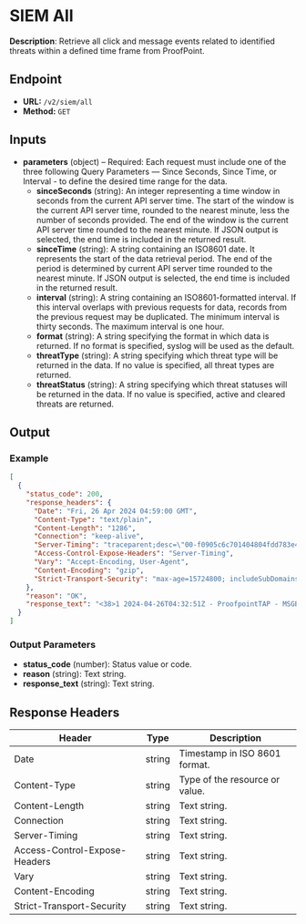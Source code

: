 # SIEM All

**Description**: Retrieve all click and message events related to identified threats within a defined time frame from ProofPoint.

## Endpoint

- **URL:** `/v2/siem/all`
- **Method:** `GET`
## Inputs

- **parameters** (object) – Required: Each request must include one of the three following Query Parameters — Since Seconds, Since Time, or Interval - to define the desired time range for the data.
  - **sinceSeconds** (string): An integer representing a time window in seconds from the current API server time. The start of the window is the current API server time, rounded to the nearest minute, less the number of seconds provided. The end of the window is the current API server time rounded to the nearest minute. If JSON output is selected, the end time is included in the returned result.
  - **sinceTime** (string): A string containing an ISO8601 date. It represents the start of the data retrieval period. The end of the period is determined by current API server time rounded to the nearest minute. If JSON output is selected, the end time is included in the returned result.
  - **interval** (string): A string containing an ISO8601-formatted interval. If this interval overlaps with previous requests for data, records from the previous request may be duplicated. The minimum interval is thirty seconds. The maximum interval is one hour.
  - **format** (string): A string specifying the format in which data is returned. If no format is specified, syslog will be used as the default.
  - **threatType** (string): A string specifying which threat type will be returned in the data. If no value is specified, all threat types are returned.
  - **threatStatus** (string): A string specifying which threat statuses will be returned in the data. If no value is specified, active and cleared threats are returned.
## Output

### Example

```json
[
  {
    "status_code": 200,
    "response_headers": {
      "Date": "Fri, 26 Apr 2024 04:59:00 GMT",
      "Content-Type": "text/plain",
      "Content-Length": "1286",
      "Connection": "keep-alive",
      "Server-Timing": "traceparent;desc=\"00-f0905c6c701404804fdd783e49829bd3-504a48747fd43b4f-01\"",
      "Access-Control-Expose-Headers": "Server-Timing",
      "Vary": "Accept-Encoding, User-Agent",
      "Content-Encoding": "gzip",
      "Strict-Transport-Security": "max-age=15724800; includeSubDomains"
    },
    "reason": "OK",
    "response_text": "<38>1 2024-04-26T04:32:51Z - ProofpointTAP - MSGBLK [tapmsg@21139 messageTime=\"2024-04-26T04:32:51Z\" messageID=\"<8432089.84320@35510.com>\" recipient=\"bcard@vogon.science\" sender=\"jenny@gsd.com\" senderIP=\"208.86.203.10\" phishScore=\"0\" spamScore=\"100\" QID=\"3xqy7dgckq-1\" GUID=\"ifEhDXZDsi_ji0f5Vksic8uA2vVGCYcU\" threatsInfoMap=\"[{\\\"threatID\\\":\\\"41e187191625d749b89a11bc04fc0b2a3b9bd638035d05b39365c47ab36d1898\\\",\\\"threatStatus\\\":\\\"active\\\",\\\"classification\\\":\\\"malware\\\",\\\"threatUrl\\\":\\\"https://threatinsight.proofpoint.com/e65934ff-e650-9cbe-56b5-e9cf2cc5ac2e/threat/email/41e187191625d749b89a11bc04fc0b2a3b9bd638035d05b39365c47ab36d1898\\\",\\\"threatTime\\\":\\\"2024-04-26T04:25:31.000Z\\\",\\\"threat\\\":\\\"41e187191625d749b89a11bc04fc0b2a3b9bd638035d05b39365c47ab36d1898\\\",\\\"campaignID\\\":null,\\\"threatType\\\":\\\"attachment\\\"},{\\\"threatID\\\":\\\"d212718eb644c7803f73dc13b55536e84263a3f959219bd067dc4092a2095b15\\\",\\\"threatStatus\\\":\\\"active\\\",\\\"classification\\\":\\\"malware\\\",\\\"threatUrl\\\":\\\"https://threatinsight.proofpoint.com/e65934ff-e650-9cbe-56b5-e9cf2cc5ac2e/threat/email/d212718eb644c7803f73dc13b55536e84263a3f959219bd067dc4092a2095b15\\\",\\\"threatTime\\\":\\\"2024-04-26T04:16:32.000Z\\\",\\\"threat\\\":\\\"d212718eb644c7803f73dc13b55536e84263a3f959219bd067dc4092a2095b15\\\",\\\"campaignID\\\":null,\\\"threatType\\\":\\\"attachment\\\"}\\]\" malwareScore=\"100\" impostorScore=\"0.0\" cluster=\"proofpointdemo_cloudadminuidemo_hosted\" subject=\"Your Document\" quarantineFolder=\"Attachment Defense\" quarantineRule=\"threat\" policyRoutes=\"default_inbound\" modulesRun=\"av,spf,sandbox,spam,dmarc,urldefense,pdr\" messageSize=\"142082\" headerFrom=\"Jenny Green <Jenny@gsd.com>\" headerReplyTo=\"null\" fromAddress=\"jenny@gsd.com\" toAddresses=\"bcard@vogon.science\" ccAddresses=\"null\" replyToAddress=\"null\" xmailer=\"null\" completelyRewritten=\"false\" messageParts=\"[{\\\"disposition\\\":\\\"attached\\\",\\\"sha256\\\":\\\"41e187191625d749b89a11bc04fc0b2a3b9bd638035d05b39365c47ab36d1898\\\",\\\"md5\\\":\\\"6fd558cf3add096970e15d1e62ca1957\\\",\\\"filename\\\":\\\"document.doc.scr\\\",\\\"sandboxStatus\\\":\\\"THREAT\\\",\\\"oContentType\\\":\\\"application/octet-stream\\\",\\\"contentType\\\":\\\"application/octet-stream\\\"},{\\\"disposition\\\":\\\"inline\\\",\\\"sha256\\\":\\\"23929d744e8c9c9612eafe332be4abd38a5946a8f7d372545685a9e30070dff4\\\",\\\"md5\\\":\\\"5f08cb91482af70246874e8e43e66821\\\",\\\"filename\\\":\\\"text.txt\\\",\\\"sandboxStatus\\\":\\\"NOT_SUPPORTED\\\",\\\"oContentType\\\":\\\"text/plain\\\",\\\"contentType\\\":\\\"text/plain\\\"},{\\\"disposition\\\":\\\"attached\\\",\\\"sha256\\\":\\\"d212718eb644c7803f73dc13b55536e84263a3f959219bd067dc4092a2095b15\\\",\\\"md5\\\":\\\"6dfd06fe70cb840c97edb292ac4272ca\\\",\\\"filename\\\":\\\"document.zip\\\",\\\"sandboxStatus\\\":\\\"THREAT\\\",\\\"oContentType\\\":\\\"application/zip\\\",\\\"contentType\\\":\\\"application/zip\\\"}\\]\"]\n<38>1 2024-04-26T04:33:27Z - ProofpointTAP - MSGBLK [tapmsg@21139 messageTime=\"2024-04-26T04:33:27Z\" messageID=\"<6126050.61260@60895.com>\" recipient=\"ahaynie@vogon.science\" sender=\"jenny@gsd.com\" senderIP=\"208.86.203.10\" phishScore=\"0\" spamScore=\"100\" QID=\"3xqy7dgckv-1\" GUID=\"xiKKTh8uZYXY0rQwOb5EbO5a7zws2skf\" threatsInfoMap=\"[{\\\"threatID\\\":\\\"41e187191625d749b89a11bc04fc0b2a3b9bd638035d05b39365c47ab36d1898\\\",\\\"threatStatus\\\":\\\"active\\\",\\\"classification\\\":\\\"malware\\\",\\\"threatUrl\\\":\\\"https://threatinsight.proofpoint.com/e65934ff-e650-9cbe-56b5-e9cf2cc5ac2e/threat/email/41e187191625d749b89a11bc04fc0b2a3b9bd638035d05b39365c47ab36d1898\\\",\\\"threatTime\\\":\\\"2024-04-26T04:25:31.000Z\\\",\\\"threat\\\":\\\"41e187191625d749b89a11bc04fc0b2a3b9bd638035d05b39365c47ab36d1898\\\",\\\"campaignID\\\":null,\\\"threatType\\\":\\\"attachment\\\"},{\\\"threatID\\\":\\\"d212718eb644c7803f73dc13b55536e84263a3f959219bd067dc4092a2095b15\\\",\\\"threatStatus\\\":\\\"active\\\",\\\"classification\\\":\\\"malware\\\",\\\"threatUrl\\\":\\\"https://threatinsight.proofpoint.com/e65934ff-e650-9cbe-56b5-e9cf2cc5ac2e/threat/email/d212718eb644c7803f73dc13b55536e84263a3f959219bd067dc4092a2095b15\\\",\\\"threatTime\\\":\\\"2024-04-26T04:16:32.000Z\\\",\\\"threat\\\":\\\"d212718eb644c7803f73dc13b55536e84263a3f959219bd067dc4092a2095b15\\\",\\\"campaignID\\\":null,\\\"threatType\\\":\\\"attachment\\\"}\\]\" malwareScore=\"100\" impostorScore=\"0.0\" cluster=\"proofpointdemo_cloudadminuidemo_hosted\" subject=\"Your Document\" quarantineFolder=\"Attachment Defense\" quarantineRule=\"threat\" policyRoutes=\"default_inbound\" modulesRun=\"av,spf,sandbox,spam,dmarc,urldefense,pdr\" messageSize=\"142084\" headerFrom=\"Jenny Green <Jenny@gsd.com>\" headerReplyTo=\"null\" fromAddress=\"jenny@gsd.com\" toAddresses=\"ahaynie@vogon.science\" ccAddresses=\"null\" replyToAddress=\"null\" xmailer=\"null\" completelyRewritten=\"false\" messageParts=\"[{\\\"disposition\\\":\\\"attached\\\",\\\"sha256\\\":\\\"41e187191625d749b89a11bc04fc0b2a3b9bd638035d05b39365c47ab36d1898\\\",\\\"md5\\\":\\\"6fd558cf3add096970e15d1e62ca1957\\\",\\\"filename\\\":\\\"document.doc.scr\\\",\\\"sandboxStatus\\\":\\\"THREAT\\\",\\\"oContentType\\\":\\\"application/octet-stream\\\",\\\"contentType\\\":\\\"application/octet-stream\\\"},{\\\"disposition\\\":\\\"inline\\\",\\\"sha256\\\":\\\"23929d744e8c9c9612eafe332be4abd38a5946a8f7d372545685a9e30070dff4\\\",\\\"md5\\\":\\\"5f08cb91482af70246874e8e43e66821\\\",\\\"filename\\\":\\\"text.txt\\\",\\\"sandboxStatus\\\":\\\"NOT_SUPPORTED\\\",\\\"oContentType\\\":\\\"text/plain\\\",\\\"contentType\\\":\\\"text/plain\\\"},{\\\"disposition\\\":\\\"attached\\\",\\\"sha256\\\":\\\"d212718eb644c7803f73dc13b55536e84263a3f959219bd067dc4092a2095b15\\\",\\\"md5\\\":\\\"6dfd06fe70cb840c97edb292ac4272ca\\\",\\\"filename\\\":\\\"document.zip\\\",\\\"sandboxStatus\\\":\\\"THREAT\\\",\\\"oContentType\\\":\\\"application/zip\\\",\\\"contentType\\\":\\\"application/zip\\\"}\\]\"]\n<38>1 2024-04-26T04:34:24Z - ProofpointTAP - MSGBLK [tapmsg@21139 messageTime=\"2024-04-26T04:34:24Z\" messageID=\"<2547182.25471@11741.com>\" recipient=\"lrogers@vogon.science\" sender=\"jenny@gsd.com\" senderIP=\"208.86.203.10\" phishScore=\"0\" spamScore=\"100\" QID=\"3xqy7dgcmu-1\" GUID=\"nLbF1JJDaMkAfo9oQXEnDKMBL-F6HI4o\" threatsInfoMap=\"[{\\\"threatID\\\":\\\"41e187191625d749b89a11bc04fc0b2a3b9bd638035d05b39365c47ab36d1898\\\",\\\"threatStatus\\\":\\\"active\\\",\\\"classification\\\":\\\"malware\\\",\\\"threatUrl\\\":\\\"https://threatinsight.proofpoint.com/e65934ff-e650-9cbe-56b5-e9cf2cc5ac2e/threat/email/41e187191625d749b89a11bc04fc0b2a3b9bd638035d05b39365c47ab36d1898\\\",\\\"threatTime\\\":\\\"2024-04-26T04:25:31.000Z\\\",\\\"threat\\\":\\\"41e187191625d749b89a11bc04fc0b2a3b9bd638035d05b39365c47ab36d1898\\\",\\\"campaignID\\\":null,\\\"threatType\\\":\\\"attachment\\\"},{\\\"threatID\\\":\\\"d212718eb644c7803f73dc13b55536e84263a3f959219bd067dc4092a2095b15\\\",\\\"threatStatus\\\":\\\"active\\\",\\\"classification\\\":\\\"malware\\\",\\\"threatUrl\\\":\\\"https://threatinsight.proofpoint.com/e65934ff-e650-9cbe-56b5-e9cf2cc5ac2e/threat/email/d212718eb644c7803f73dc13b55536e84263a3f959219bd067dc4092a2095b15\\\",\\\"threatTime\\\":\\\"2024-04-26T04:16:32.000Z\\\",\\\"threat\\\":\\\"d212718eb644c7803f73dc13b55536e84263a3f959219bd067dc4092a2095b15\\\",\\\"campaignID\\\":null,\\\"threatType\\\":\\\"attachment\\\"}\\]\" malwareScore=\"100\" impostorScore=\"0.0\" cluster=\"proofpointdemo_cloudadminuidemo_hosted\" subject=\"Your Document\" quarantineFolder=\"Attachment Defense\" quarantineRule=\"threat\" policyRoutes=\"default_inbound\" modulesRun=\"av,spf,sandbox,spam,dmarc,urldefense,pdr\" messageSize=\"142097\" headerFrom=\"Jenny Green <Jenny@gsd.com>\" headerReplyTo=\"null\" fromAddress=\"jenny@gsd.com\" toAddresses=\"lrogers@vogon.science\" ccAddresses=\"null\" replyToAddress=\"null\" xmailer=\"null\" completelyRewritten=\"false\" messageParts=\"[{\\\"disposition\\\":\\\"attached\\\",\\\"sha256\\\":\\\"41e187191625d749b89a11bc04fc0b2a3b9bd638035d05b39365c47ab36d1898\\\",\\\"md5\\\":\\\"6fd558cf3add096970e15d1e62ca1957\\\",\\\"filename\\\":\\\"document.doc.scr\\\",\\\"sandboxStatus\\\":\\\"THREAT\\\",\\\"oContentType\\\":\\\"application/octet-stream\\\",\\\"contentType\\\":\\\"application/octet-stream\\\"},{\\\"disposition\\\":\\\"inline\\\",\\\"sha256\\\":\\\"23929d744e8c9c9612eafe332be4abd38a5946a8f7d372545685a9e30070dff4\\\",\\\"md5\\\":\\\"5f08cb91482af70246874e8e43e66821\\\",\\\"filename\\\":\\\"text.txt\\\",\\\"sandboxStatus\\\":\\\"NOT_SUPPORTED\\\",\\\"oContentType\\\":\\\"text/plain\\\",\\\"contentType\\\":\\\"text/plain\\\"},{\\\"disposition\\\":\\\"attached\\\",\\\"sha256\\\":\\\"d212718eb644c7803f73dc13b55536e84263a3f959219bd067dc4092a2095b15\\\",\\\"md5\\\":\\\"6dfd06fe70cb840c97edb292ac4272ca\\\",\\\"filename\\\":\\\"document.zip\\\",\\\"sandboxStatus\\\":\\\"THREAT\\\",\\\"oContentType\\\":\\\"application/zip\\\",\\\"contentType\\\":\\\"application/zip\\\"}\\]\"]\n"
  }
]
```
### Output Parameters

- **status_code** (number): Status value or code.
- **reason** (string): Text string.
- **response_text** (string): Text string.
## Response Headers

| Header | Type | Description |
|--------|------|-------------|
| Date | string | Timestamp in ISO 8601 format. |
| Content-Type | string | Type of the resource or value. |
| Content-Length | string | Text string. |
| Connection | string | Text string. |
| Server-Timing | string | Text string. |
| Access-Control-Expose-Headers | string | Text string. |
| Vary | string | Text string. |
| Content-Encoding | string | Text string. |
| Strict-Transport-Security | string | Text string. |